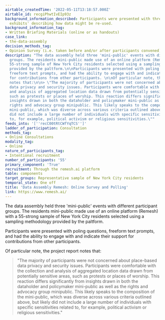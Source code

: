 ```yaml
---
airtable_createdTime: '2022-05-11T13:18:57.000Z'
airtable_id: recgiPhwtIvEIp93z
background_information_described: Participants were presented with three 'Data re-use
  exhibits' describing how data might be re-used.
background_information_tag:
- Written Briefing Materials (online or as handouts)
case_link:
- the-data-assembly
decision_methods_tag:
- Opinion Survey (i.e. taken before and/or after participants convened)
description: "The data assembly held three 'mini-public' events with different participant
  groups. The residents mini-public made use of an online platform (Remesh) with a
  55-strong sample of New York City residents selected using a sampling methodology
  provided by the paltform.\n\nParticipants were presented with poling questions,
  freeform text prompts, and had the ability to engage with and indicate their support
  for contributions from other participants. \n\nOf particular note, the project report
  notes that:\n\n> \"The majority of participants were not concerned about place-based
  data privacy and security issues. Participants were comfortable with the collection
  and analysis of aggregated location data drawn from potentially sensitive areas,
  such as protests or places of worship. This reaction differs significantly from
  insights drawn in both the dataholder and policymaker mini-public as well as the
  rights and advocacy group minipublic. This likely speaks to the composition of the
  mini-public, which was diverse across various criteria outlined above, but likely
  did not include a large number of individuals with specific sensitivities related
  to, for example, political activism or religious sensitivities.\""
feeds_into: '[''recC00tRtCWfYqTCS'']'
ladder_of_participation: Consultation
methods_tag:
- Online Consultations
modality_tag:
- Online
nature_of_participants_tag:
- Intentional recruitment
number_of_participants: '55'
primary_component: 'True'
recruitment: Through the remesh.ai platform
table: components
target_groups: Representative sample of New York City residents
temporal_state: One off
title: 'Data Assembly Remesh: Online Survey and Polling'
link: https://www.remesh.ai/
---
```


The data assembly held three 'mini-public' events with different participant groups. The residents mini-public made use of an online platform (Remesh) with a 55-strong sample of New York City residents selected using a sampling methodology provided by the paltform.

Participants were presented with poling questions, freeform text prompts, and had the ability to engage with and indicate their support for contributions from other participants. 

Of particular note, the project report notes that:

> "The majority of participants were not concerned about place-based data privacy and security issues. Participants were comfortable with the collection and analysis of aggregated location data drawn from potentially sensitive areas, such as protests or places of worship. This reaction differs significantly from insights drawn in both the dataholder and policymaker mini-public as well as the rights and advocacy group minipublic. This likely speaks to the composition of the mini-public, which was diverse across various criteria outlined above, but likely did not include a large number of individuals with specific sensitivities related to, for example, political activism or religious sensitivities."